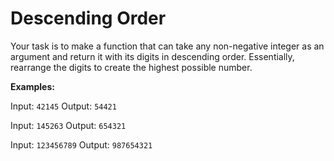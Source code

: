# Descending Order

Your task is to make a function that can take any non-negative integer as an argument and return it with its digits in descending order. Essentially, rearrange the digits to create the highest possible number.

<b>Examples:</b>

Input: `42145` Output: `54421`

Input: `145263` Output: `654321`

Input: `123456789` Output: `987654321`
